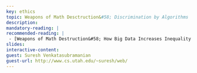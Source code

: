 ```yaml
---
key: ethics
topic: Weapons of Math Desctruction&#58; Discrimination by Algorithms
description:
mandatory-reading: |
recommended-reading: | 
 - [Weapons of Math Destruction&#58; How Big Data Increases Inequality and Threatens Democracy Hardcover, Cathy O'Neil](https://www.amazon.com/Weapons-Math-Destruction-Increases-Inequality/dp/0553418815)
slides: 
interactive-content:
guest: Suresh Venkatasubramanian
guest-url: http://www.cs.utah.edu/~suresh/web/
---
```







